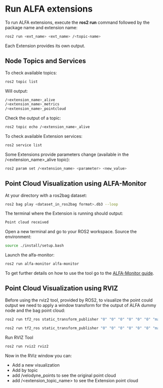 # Run ALFA extensions

To run ALFA extensions, execute the <b>ros2 run</b> command followed by the package name and extension name:

```sh
ros2 run <ext_name> <ext_name> /<topic-name>
```

Each Extension provides its own output.

## Node Topics and Services

To check available topics:

```sh
ros2 topic list
```

Will output:

```sh
/<extension_name>_alive
/<extension_name>_metrics
/<extension_name>_pointcloud
```

Check the output of a topic:

```sh
ros2 topic echo /<extension_name>_alive 
```

To check available Extension services:

```sh
ros2 service list
```

Some Extensions provide parameters change (available in the /<extension_name>_alive topic):

```sh
ros2 param set /<extension_name> <parameter> <new_value>
```

## Point Cloud Visualization using ALFA-Monitor

At your directory with a ros2bag dataset:

```sh
ros2 bag play <dataset_in_ros2bag format>.db3 --loop
```

The terminal where the Extension is running should output:

```sh
Point cloud received
```

Open a new terminal and go to your ROS2 workspace. Source the environment:

```sh
source ./install/setup.bash 
```

Launch the alfa-monitor:

```sh
ros2 run alfa-monitor alfa-monitor
```

To get further details on how to use the tool go to the [ALFA-Monitor guide](monitor-guide.md).

## Point Cloud Visualization using RVIZ

Before using the rviz2 tool, provided by ROS2, to visualize the point could output we need to apply a window transform for the output of ALFA dummy node and the bag point cloud:

```sh
ros2 run tf2_ros static_transform_publisher "0" "0" "0" "0" "0" "0" "map" "<extension_topic_name>" 
```

```sh
ros2 run tf2_ros static_transform_publisher "0" "0" "0" "0" "0" "0" "map" "velodyne" 
```

Run RVIZ Tool

```sh
ros2 run rviz2 rviz2
```

Now in the RViz window you can:

- Add a new visualization
- Add by topic
- add /velodyne_points to see the original point cloud
- add /<extension_topic_name> to see the Extension point cloud

